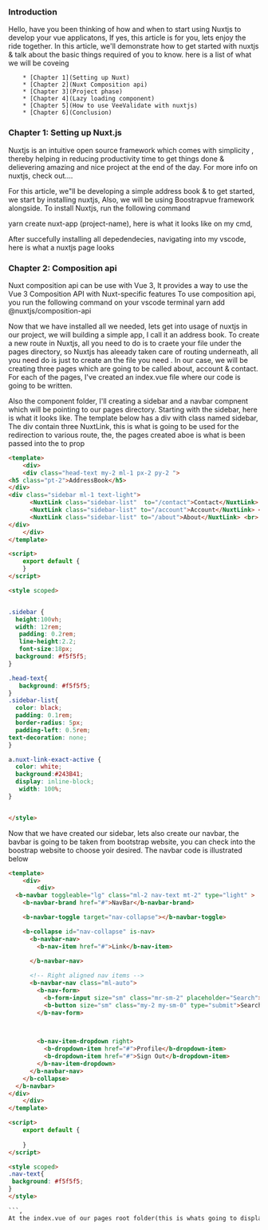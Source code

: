 ### Introduction

Hello, have you been thinking of how and when to start using Nuxtjs to develop your vue applicatons, If yes, this article is for you, lets enjoy the ride together. In this article, we'll demonstrate how to get started with nuxtjs & talk about the basic things required of you to know. here is a list of what we will be coveing

        * [Chapter 1](Setting up Nuxt)
        * [Chapter 2](Nuxt Composition api)
        * [Chapter 3](Project phase)
        * [Chapter 4](Lazy loading component)
        * [Chapter 5](How to use VeeValidate with nuxtjs)
        * [Chapter 6](Conclusion)
        
### Chapter 1: Setting up Nuxt.js
Nuxtjs is an intuitive open source framework which comes with simplicity , thereby helping in reducing productivity time to get things done & delievering amazing and nice project at the end of the day. For more info on nuxtjs, check out....

For this article, we"ll be developing a simple address book & to get started, we start by installing nuxtjs, Also, we will be using Boostrapvue framework alongside. To install Nuxtjs, run the following command

yarn create nuxt-app (project-name), here is what it looks like on my cmd, 

After succefully installing all depedendecies, navigating into my vscode, here is what  a nuxtjs page looks

### Chapter 2: Composition api
Nuxt composition api can be use with Vue 3, It provides a way to use the Vue 3 Composition API with Nuxt-specific features
To use composition api, you run the following command on your vscode terminal 
yarn add @nuxtjs/composition-api

Now that we have installed all we needed, lets get into usage of nuxtjs in our project, we will building a simple app, I call it an address book. To create a new route in Nuxtjs, all you need to do is to craete your file under the pages directory, so Nuxtjs has aleeady taken care of routing underneath, all you need do is just to create an the file you need . In our case, we will be creating three pages which are going to be called about, account & contact. For each of the pages, I've created an index.vue file where our code is going to be written. 

Also the component folder, I'll creating a sidebar and a navbar compnent which will be pointing to our pages directory. Starting with the sidebar, here is what it looks like. The template below has a div with class named sidebar, The div contain three NuxtLink, this is what is going to be used for the redirection to various route, the, the pages created aboe is what is been passed into the to prop

```html
<template>
    <div>     
    <div class="head-text my-2 ml-1 px-2 py-2 ">
<h5 class="pt-2">AddressBook</h5>
</div>  
<div class="sidebar ml-1 text-light">
      <NuxtLink class="sidebar-list"  to="/contact">Contact</NuxtLink> <br>
      <NuxtLink class="sidebar-list" to="/account">Account</NuxtLink> <br>
      <NuxtLink class="sidebar-list" to="/about">About</NuxtLink> <br>  
</div>
    </div>
</template>

<script>
    export default {      
    }
</script>

<style scoped>


.sidebar {
  height:100vh;
  width: 12rem;
   padding: 0.2rem;
   line-height:2.2;
   font-size:18px;
  background: #f5f5f5;
}

.head-text{
   background: #f5f5f5;
}
.sidebar-list{
  color: black;
  padding: 0.1rem;
  border-radius: 5px;
  padding-left: 0.5rem;
text-decoration: none;
}

a.nuxt-link-exact-active {
  color: white;
  background:#243B41;
  display: inline-block;
   width: 100%;
}


</style>
```

Now that we have created our sidebar, lets also create our navbar, the bavbar is going to be taken from bootstrap website, you can check into the boostrap website to choose yoir desired. The navbar code is illustrated below

```html
<template>
    <div>
        <div>
  <b-navbar toggleable="lg" class="ml-2 nav-text mt-2" type="light" >
    <b-navbar-brand href="#">NavBar</b-navbar-brand>

    <b-navbar-toggle target="nav-collapse"></b-navbar-toggle>

    <b-collapse id="nav-collapse" is-nav>
      <b-navbar-nav>
        <b-nav-item href="#">Link</b-nav-item>
      
      </b-navbar-nav>

      <!-- Right aligned nav items -->
      <b-navbar-nav class="ml-auto">
        <b-nav-form>
          <b-form-input size="sm" class="mr-sm-2" placeholder="Search"></b-form-input>
          <b-button size="sm" class="my-2 my-sm-0" type="submit">Search</b-button>
        </b-nav-form>

        

        <b-nav-item-dropdown right>
          <b-dropdown-item href="#">Profile</b-dropdown-item>
          <b-dropdown-item href="#">Sign Out</b-dropdown-item>
        </b-nav-item-dropdown>
      </b-navbar-nav>
    </b-collapse>
  </b-navbar>
</div>
    </div>
</template>

<script>
    export default {
        
    }
</script>

<style scoped>
.nav-text{
 background: #f5f5f5;
}
</style>

```, 
At the index.vue of our pages root folder(this is whats going to display upon loading the page), I have  


